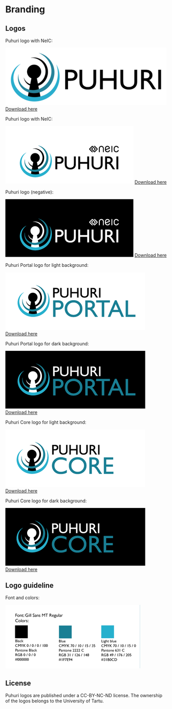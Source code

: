 # Branding

## Logos

Puhuri logo with NeIC:

![Puhuri logo](assets/Puhuri_logo-transp_bg.png)
[Download here](https://puhuri.neic.no/assets/Puhuri_logo-transp_bg.png)

Puhuri logo with NeIC:

![Puhuri logo](assets/Puhuri_neic_original_transparent-back.png)
[Download here](https://puhuri.neic.no/assets/Puhuri_neic_original_transparent-back.png)

Puhuri logo (negative):

![Puhuri logo](assets/Puhur_neic_negative_transparent-back_example.png)
[Download here](https://puhuri.neic.no/assets/Puhuri_neic_negative_transparent-back.png)

Puhuri Portal logo for light background:

![Portal Dark](assets/Puhuri_Portal_black.png)
[Download here](https://puhuri.neic.no/assets/Puhuri_Portal_black.png)

Puhuri Portal logo for dark background:

![Portal Dark](assets/Puhuri_Portal_white_example.png)
[Download here](https://puhuri.neic.no/assets/Puhuri_Portal_white.png)

Puhuri Core logo for light background:

![Portal Dark](assets/Puhuri_Core_black.png)
[Download here](https://puhuri.neic.no/assets/Puhuri_Core_black.png)

Puhuri Core logo for dark background:

![Portal Dark](assets/Puhuri_Core_white_example.png)
[Download here](https://puhuri.neic.no/assets/Puhuri_Core_white.png)


## Logo guideline

Font and colors:

![Logo](assets/Puhuri_logo_user_guide-01.png)

## License

Puhuri logos are published under a CC-BY-NC-ND license. The ownership of the logos belongs to the University of Tartu.
